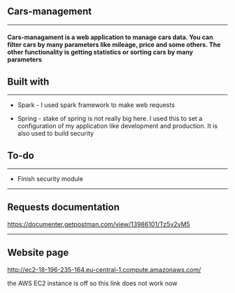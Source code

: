 ## **Cars-management**

---------------------------------------
####  **Cars-managament** is a web application to manage cars data. You can filter cars by many parameters like mileage, price and some others. The other functionality is getting statistics or sorting cars by many parameters

## **Built with**

--------------------------------------- 
* Spark - I used spark framework to make web requests
  
* Spring - stake of spring is not really big here. I used this to set a configuration of my application like development and production. It is also used to build security

## **To-do**

---------------------------------------
 
* Finish security module

---------------------------------------

## **Requests documentation**

https://documenter.getpostman.com/view/13986101/Tz5v2vM5

---------------------------------------

## **Website page**

http://ec2-18-196-235-164.eu-central-1.compute.amazonaws.com/

the AWS EC2 instance is off so this link does not work now
